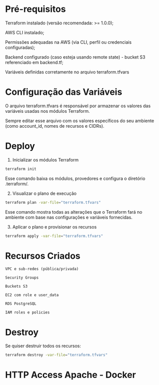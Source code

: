 # Pré-requisitos


Terraform instalado (versão recomendada: >= 1.0.0);

AWS CLI instalado;

Permissões adequadas na AWS (via CLI, perfil ou credenciais configuradas);

Backend configurado (caso esteja usando remote state) - bucket S3 referenciado em backend.tf;

Variáveis definidas corretamente no arquivo terraform.tfvars




# Configuração das Variáveis


O arquivo terraform.tfvars é responsável por armazenar os valores das variáveis usadas nos módulos Terraform.

Sempre editar esse arquivo com os valores específicos do seu ambiente (como account_id, nomes de recursos e CIDRs).


# Deploy


1. Inicializar os módulos Terraform

```bash
terraform init
```
Esse comando baixa os módulos, provedores e configura o diretório .terraform/.

2. Visualizar o plano de execução

```bash
terraform plan -var-file="terraform.tfvars"
```

Esse comando mostra todas as alterações que o Terraform fará no ambiente com base nas configurações e variáveis fornecidas.

3. Aplicar o plano e provisionar os recursos

```bash
terraform apply -var-file="terraform.tfvars"
```


# Recursos Criados


    VPC e sub-redes (pública/privada)

    Security Groups

    Buckets S3

    EC2 com role e user_data

    RDS PostgreSQL

    IAM roles e policies



# Destroy
Se quiser destruir todos os recursos:

```bash
terraform destroy -var-file="terraform.tfvars"
```

# HTTP Access Apache - Docker
